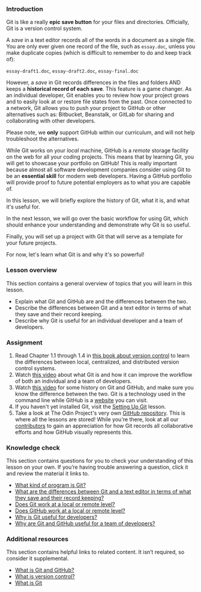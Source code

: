 ### Introduction

Git is like a really **epic save button** for your files and directories. Officially, Git is a version control system.

<span id="text-editor-and-git"></span>A *save* in a text editor records all of the words in a document as a single file. You are only ever given one record of the file, such as `essay.doc`, unless you make duplicate copies (which is difficult to remember to do and keep track of):

`essay-draft1.doc`, `essay-draft2.doc`, `essay-final.doc`

However, a *save* in Git records differences in the files and folders AND keeps a **historical record of each save**. This feature is a game changer. As an individual developer, Git enables you to review how your project grows and to easily look at or restore file states from the past. Once connected to a network, Git allows you to push your project to GitHub or other alternatives such as: Bitbucket, Beanstalk, or GitLab for sharing and collaborating with other developers.

Please note, we **only** support GitHub within our curriculum, and will not help troubleshoot the alternatives.

<span id="git-local"></span>While Git works on your *local* machine, <span id="github-remote"></span>GitHub is a *remote* storage facility on the web for all your coding projects. This means that by learning Git, you will get to showcase your portfolio on GitHub! This is really important because almost all software development companies consider using Git to be an **essential skill** for modern web developers. Having a GitHub portfolio will provide proof to future potential employers as to what you are capable of.

In this lesson, we will briefly explore the history of Git, what it is, and what it's useful for.

In the next lesson, we will go over the basic workflow for using Git, which should enhance your understanding and demonstrate why Git is so useful.

Finally, you will set up a project with Git that will serve as a template for your future projects.

For now, let's learn what Git is and why it's so powerful!

### Lesson overview

This section contains a general overview of topics that you will learn in this lesson.

 - Explain what Git and GitHub are and the differences between the two.
 - Describe the differences between Git and a text editor in terms of what they save and their record keeping.
 - Describe why Git is useful for an individual developer and a team of developers.

### Assignment

<div class="lesson-content__panel" markdown="1">

  1. Read Chapter 1.1 through 1.4 in [this book about version control](https://git-scm.com/book/en/v2/Getting-Started-About-Version-Control) to learn the differences between local, centralized, and distributed version control systems.
  1. Watch [this video](https://www.youtube.com/watch?v=2ReR1YJrNOM) about what Git is and how it can improve the workflow of both an individual and a team of developers.
  1. Watch [this video](https://www.youtube.com/watch?v=1h9_cB9mPT8&feature=youtu.be&t=13s) for some history on Git and GitHub, and make sure you know the difference between the two. Git is a technology used in the command line while GitHub is a [website](https://github.com/) you can visit.
  1. If you haven't yet installed Git, visit the [Setting Up Git](https://www.theodinproject.com/lessons/foundations-setting-up-git) lesson.
  1. Take a look at The Odin Project's very own [GitHub repository](https://github.com/TheOdinProject/curriculum). This is where all the lessons are stored! While you're there, look at all our [contributors](https://github.com/TheOdinProject/curriculum/graphs/contributors) to gain an appreciation for how Git records all collaborative efforts and how GitHub visually represents this.
</div>

### Knowledge check

This section contains questions for you to check your understanding of this lesson on your own. If you’re having trouble answering a question, click it and review the material it links to.

- <a class="knowledge-check-link" href="#introduction">What kind of program is Git?</a>
- <a class="knowledge-check-link" href="#text-editor-and-git">What are the differences between Git and a text editor in terms of what they save and their record keeping?</a>
- <a class="knowledge-check-link" href="#git-local">Does Git work at a local or remote level?</a>
- <a class="knowledge-check-link" href="#github-remote">Does GitHub work at a local or remote level?</a>
- <a class="knowledge-check-link" href="https://www.youtube.com/watch?v=2ReR1YJrNOM">Why is Git useful for developers?</a>
- <a class="knowledge-check-link" href="https://youtu.be/1h9_cB9mPT8?t=162">Why are Git and GitHub useful for a team of developers?</a>

### Additional resources

This section contains helpful links to related content. It isn’t required, so consider it supplemental.

- [What is Git and GitHub?](https://content.red-badger.com/resources/what-is-git-and-github)
- [What is version control?](https://www.atlassian.com/git/tutorials/what-is-version-control)
- [What is Git](https://www.atlassian.com/git/tutorials/what-is-git)
